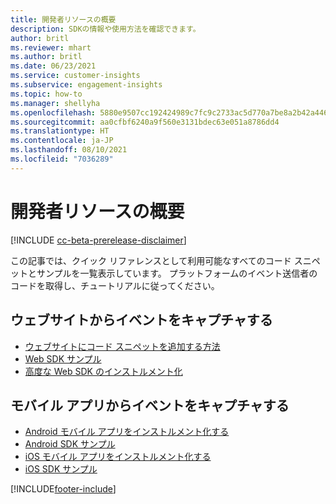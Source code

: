 ```yaml
---
title: 開発者リソースの概要
description: SDKの情報や使用方法を確認できます。
author: britl
ms.reviewer: mhart
ms.author: britl
ms.date: 06/23/2021
ms.service: customer-insights
ms.subservice: engagement-insights
ms.topic: how-to
ms.manager: shellyha
ms.openlocfilehash: 5880e9507cc192424989c7fc9c2733ac5d770a7be8a2b42a446ffd8681fa7612
ms.sourcegitcommit: aa0cfbf6240a9f560e3131bdec63e051a8786dd4
ms.translationtype: HT
ms.contentlocale: ja-JP
ms.lasthandoff: 08/10/2021
ms.locfileid: "7036289"
---
```

# <a name="developer-resources-overview"></a>開発者リソースの概要

[!INCLUDE [cc-beta-prerelease-disclaimer](includes/cc-beta-prerelease-disclaimer.md)]

この記事では、クイック リファレンスとして利用可能なすべてのコード スニペットとサンプルを一覧表示しています。 プラットフォームのイベント送信者のコードを取得し、チュートリアルに従ってください。 

## <a name="capture-events-from-websites"></a>ウェブサイトからイベントをキャプチャする

- [ウェブサイトにコード スニペットを追加する方法](instrument-website.md)
- [Web SDK サンプル](websdk-sample.md)
- [高度な Web SDK のインストルメント化](advanced-SDK-implementation.md)

## <a name="capture-events-from-mobile-apps"></a>モバイル アプリからイベントをキャプチャする

- [Android モバイル アプリをインストルメント化する](get-started-android.md)
- [Android SDK サンプル](androidsdk-sample.md)
- [iOS モバイル アプリをインストルメント化する](get-started-ios.md)
- [iOS SDK サンプル](iossdk-sample.md)

[!INCLUDE[footer-include](../includes/footer-banner.md)]